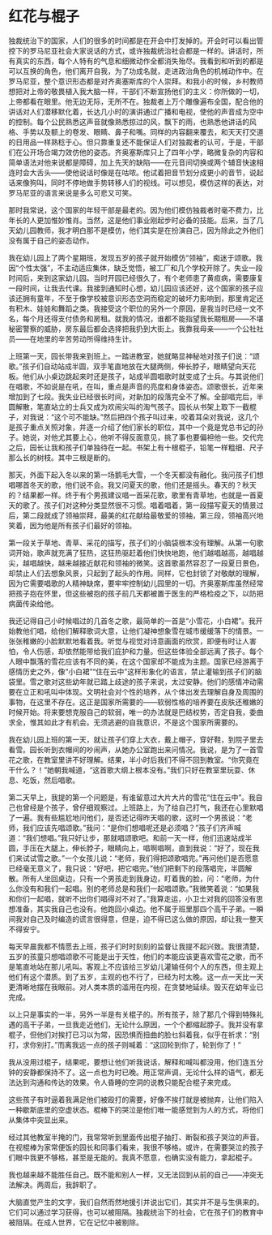 # 红花与棍子

独裁统治下的国家，人们的很多的时间都是在开会中打发掉的。开会时可以看出管控下的罗马尼亚社会大家说话的方式，或许独裁统治社会都是一样的。讲话时，所有真实的东西，每个人特有的气息和细微动作全都消失殆尽。我看到和听到的都是可以互换的角色，他们离开自我，为了功成名就，走进政治角色的机械动作中。在罗马尼亚，整个意识形态都是对齐奥塞斯库的个人崇拜。和我小的时候，乡村教师想把对上帝的敬畏植入我大脑一样，干部们不断宣扬他们的主义：你所做的一切，上帝都看在眼里。他无边无际，无所不在。独裁者上万个雕像遍布全国，配合他的讲话对人们潜移默化着，长达几小时的演讲通过广播和电视，使他的声音成为空中的控制。每个公民熟悉这声音就像熟悉掠过的风，飘下的雨，也熟悉他讲话的风格、手势以及额上的卷发、眼睛、鼻子和嘴。同样的内容翻来覆去，和天天打交道的日用品一样熟稔于心。但只靠重复还不能保证人们对独裁者的认可，于是，干部们在公开场合竭力效仿他的姿态。齐奥塞斯库只上了四年小学，略微复杂的内容和简单语法对他来说都是障碍，加上先天的缺陷——在元音间切换或两个辅音快速相连时会大舌头——使他说话时像是在咕哝。他试着把音节划分成更小的音节，说起话来像狗叫，同时不停地做手势转移人们的视线。可以想见，模仿这样的表达，对罗马尼亚的语言来说是多么可悲又可笑。

那时我常说，这个国家的年轻干部是最老的。因为他们模仿独裁者时毫不费力，比年长的人更加惟妙惟肖。当然，这是他们事业刚起步时必备的技能。后来，当了几天幼儿园教师，我才明白那不是模仿，他们其实是在扮演自己，因为除此之外他们没有属于自己的姿态动作。

我在幼儿园上了两个星期班，发现五岁的孩子就开始模仿“领袖”，痴迷于颂歌。我因“个性太强”，不主动适应集体，缺乏觉悟，被工厂和几个学校开除了。失业一段时间后，来到这家幼儿园。当时开园已经很久了，有个老师患了黄疸病，需要康复一段时间，让我去代课。我接到通知时心想，幼儿园应该还好，这个国家的孩子应该还拥有童年，不至于像学校被意识形态空洞而稳定的破坏力影响到，那里肯定还有积木、娃娃和舞蹈之类。我接受这个职位的另外一个原因，是我当时已经一文不名，每个月还得支付债务和房租。就我的情况，谁都不能指望我长期租房——不堪秘密警察的威胁，房东最后都会选择把我扔到大街上。我靠我母亲——一个公社社员——在地里的辛苦劳动所得维持生计。

上班第一天，园长带我来到班上。一踏进教室，她就略显神秘地对孩子们说：“颂歌。”孩子们自动站成半圆，双手笔直地放在大腿两侧，伸长脖子，眼睛望向天花板。他们从小桌边跳起来时还是孩子，站成半圆唱歌时就变成了士兵。与其说他们在唱歌，不如说是在吼，在叫，重点是声音的亮度和身体姿态。颂歌很长，近年来增加到了七段。我失业已经很长时间，对新加的段落完全不了解。全部唱完后，半圆解散，笔直站立的士兵又成为欢闹尖叫的淘气孩子。园长从书架上取下一截棍子，对我说：“这个可不能缺。”然后把四个孩子叫过来，咬着耳朵对我说，这几个是孩子重点关照对象，并逐一介绍了他们家长的职位，其中一个竟是党总书记的孙子。她说，对他尤其要上心，他听不得反面意见，挑了事也要偏袒他一些。交代完之后，园长让我和孩子们单独待在一起。书架上有十根棍子，铅笔一样粗细、尺子那么长的树枝。其中三根是断的。

那天，外面下起入冬以来的第一场鹅毛大雪，一个冬天都没有融化。我问孩子们想唱哪首冬天的歌，他们说不会。我又问夏天的歌，他们还是摇头。春天的？秋天的？结果都一样。终于有个男孩建议唱一首采花歌，歌里有青草地，也就是一首夏天的歌了。孩子们对这种分类显然很不习惯。唱着唱着，第一段描写夏天的情景过后，第二段就成了领袖崇拜，最美的红花献给最敬爱的领袖，第三段，领袖高兴地笑着，因为他是所有孩子们最好的领袖。

第一段关于草地、青草、采花的描写，孩子们的小脑袋根本没有理解。从第一句歌词开始，歌声就充满了狂热，这狂热驱赶着他们快快地跑，他们越唱越高，越唱越尖，越唱越快，越来越接近献花和领袖的微笑。这首歌虽然容忍了一段夏日景色，却禁止人们去想象风景，只起到了起头的作用。同样，它也封锁了对敬献的理解，因为它需要唱歌的人精神缺席，要牢牢控制幼儿园里的一切。齐奥塞斯库虽然经常把孩子抱在怀里，但这些被抱的孩子前几天都被置于医生的严格检疫之下，以防把病菌传染给他。

我还记得自己小时候唱过的几首冬之歌，最简单的一首是“小雪花，小白裙”。我开始教他们唱，给他们解释歌词大意，让他们凝神想象雪在城市缓缓落下的情景。一张张稚嫩的小脸默默地看着我。听觉与视觉对诗意画面的欣赏，即便有时让人害怕，令人伤感，却依然能带给我们庇护和力量。但这些体验全部远离了孩子。每个人眼中飘落的雪花应该有不同的美，在这个国家却不能成为主题。国家已经游离于感情历史之外，像“小白裙”“住在云中”这样形象化的语言，禁止灌输到孩子们的脑袋里。雪之歌对这些幼年就已踏上歧途的孩子来说，太过安静。他们的感情冲动需要在立正和吼叫中体现。文明社会对个性的培养，从个体出发去理解自身及周围的事物，在这里不存在。这正是国家所需要的——软弱性格的培养要在皮肤还稚嫩的时候开始。将来要想克服自己的软弱，唯一的办法就是巴结权势，否定自我，委曲求全，惟其如此才有机会。无须逃避的自我意识，不是这个国家所需要的。

我在幼儿园上班的第一天，就让孩子们穿上大衣，戴上帽子，穿好鞋，到院子里去看雪。园长听到衣帽间的吵闹声，从她办公室跑出来问情况。我说，是为了一首雪花之歌，在教室里讲不好理解。结果，半小时后我们不得不回到教室。“你究竟在干什么？！”她朝我喊道，“这首歌大纲上根本没有。”我们只好在教室里玩耍、休息、吃饭，然后唱歌。

第二天早上，我提的第一个问题是，有谁留意过大片大片的雪花“住在云中”。我自己也曾经是个孩子，曾仔细观察过。上班路上，为了给自己打气，我还在心里默唱了一遍。我有些尴尬地问他们，是否还记得昨天唱的歌，这时一个男孩说：“老师，我们应该先唱颂歌。”我问：“是你们想唱呢还是必须唱？”孩子们齐声喊道：“我们想唱。”我只好让步，那就唱颂歌吧。和前一天一样，他们迅速站成半圆，手压在大腿上，伸长脖子，眼睛向上，唱啊唱啊，直到我说：“好了，现在我们来试试雪之歌。”一个女孩儿说：“老师，我们得把颂歌唱完。”再问他们是否愿意已经毫无意义了，我只说：“好吧，把它唱完。”他们把剩下的段落唱完，半圆解散。所有人坐回桌边，只有一个男孩走到我身边，盯着我的脸，问：“老师，为什么你没有和我们一起唱。别的老师总是和我们一起唱颂歌。”我微笑着说：“如果我和你们一起唱，就听不出你们唱得对不对了。”我算走运，小卫士对我的回答没有思想准备，其实我自己也没有。他跑回小桌边。他不属于班里那四个高干子弟。一瞬间我对自己及时编造的谎言很得意，但是，迫不得已这么做的原因，却让我一整天不得安宁。

每天早晨我都不情愿去上班，孩子们时时刻刻的监督让我提不起兴致。我很清楚，五岁的孩童只想唱颂歌不可能是出于天性，他们的本能应该更喜欢雪花之歌，而不是笔直地站在那儿吼叫。客观上不应该给三岁幼儿灌输任何个人的东西，但主观上他们有这个潜质。到了五岁，主观的也不行了，已经为时太晚。这一点一天比一天更清晰地摆在我眼前。对人类本质的滥用在内视，在贪婪地延续。毁灭在幼年业已完成。

以上只是事实的一半，另外一半是有关棍子的。所有孩子，除了那几个得到特殊礼遇的高干子弟，一旦我走近他们，无论什么原因，一个个都缩起脖子。我并没有拿棍子，但他们对挨打已习以为常，因恐惧而扭曲的脸乜斜着我，似乎在祈求：“别打，求你别打。”而离我远一点的孩子则喊着：“这回轮到你了，轮到你了！”

我从没用过棍子，结果呢，要想让他们听我说话，解释和喊叫都没用，他们连五分钟的安静都保持不了。这一点也为时已晚。用正常声调，无论什么样的语气，都无法达到沟通和传达的效果。令人昏睡的空洞的说教只能配合棍子来完成。

这些孩子有时逼着我满足他们被殴打的需要，好像不挨打就是被抛弃，让他们陷入一种歇斯底里的空虚状态。棍棒下的哭泣是他们唯一能感觉到为人的方式，将他们从集体中突显出来。

经过其他教室半掩的门，我常常听到里面传出棍子抽打、断裂和孩子哭泣的声音。在视棍棒为家常便饭的园长和同事们看来，我很不够格。或许，在需要哭泣的孩子们眼中我更不够格，甚至是无能的。我真不愿意，也确实没有能力，拿起棍子。

我也越来越不能胜任自己。既不能和别人一样，又无法回到从前的自己——冲突无法解决。两周后，我辞职了。

大脑直觉产生的文字，我们自然而然地援引并说出它们，其实并不是与生俱来的。它们可以通过学习获得，也可以被阻隔。独裁统治下的社会，它在孩子们的教育中被阻隔。在成人世界，它在记忆中被剔除。